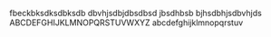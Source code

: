 
fbeckbksdksdbksdb
dbvhjsdbjdbsdbsd
jbsdhbsb
bjhsdbhjsdbvhjds
ABCDEFGHIJKLMNOPQRSTUVWXYZ
abcdefghijklmnopqrstuv
